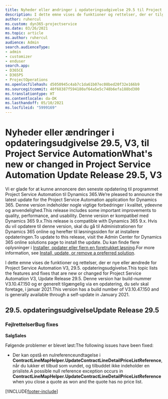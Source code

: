 ```yaml
---
title: Nyheder eller ændringer i opdateringsudgivelse 29.5 til Project Service Automation hotfix V3
description: I dette emne vises de funktioner og rettelser, der er tilgængelige i Project Service Automation, opdateringsudgivelse 29.5 hotfix, V3.
author: ruhercul
ms.custom: dyn365-projectservice
ms.date: 03/26/2021
ms.topic: article
ms.author: ruhercul
audience: Admin
search.audienceType:
- admin
- customizer
- enduser
search.app:
- D365CE
- D365PS
- ProjectOperations
ms.openlocfilehash: d5050945c4ab7c1da61b07ec08bed20f32e166b9
ms.sourcegitcommit: 40f68387f594180af64a5e5c748b6efa188bd300
ms.translationtype: HT
ms.contentlocale: da-DK
ms.lasthandoff: 05/10/2021
ms.locfileid: "5999169"
---
```

# <a name="whats-new-or-changed-in-project-service-automation-update-release-295-v3"></a><span data-ttu-id="0c9dc-103">Nyheder eller ændringer i opdateringsudgivelse 29.5, V3, til Project Service Automation</span><span class="sxs-lookup"><span data-stu-id="0c9dc-103">What's new or changed in Project Service Automation Update Release 29.5, V3</span></span>

<span data-ttu-id="0c9dc-104">Vi er glade for at kunne annoncere den seneste opdatering til programmet Project Service Automation til Dynamics 365.</span><span class="sxs-lookup"><span data-stu-id="0c9dc-104">We’re pleased to announce the latest update for the Project Service Automation application for Dynamics 365.</span></span> <span data-ttu-id="0c9dc-105">Denne version indeholder nogle vigtige forbedringer i kvalitet, ydeevne og anvendelighed.</span><span class="sxs-lookup"><span data-stu-id="0c9dc-105">This release includes some important improvements to quality, performance, and usability.</span></span> <span data-ttu-id="0c9dc-106">Denne version er kompatibel med Dynamics 365 9.x.</span><span class="sxs-lookup"><span data-stu-id="0c9dc-106">This release is compatible with Dynamics 365 9.x.</span></span> <span data-ttu-id="0c9dc-107">Hvis du vil opdatere til denne version, skal du gå til Administrationen for Dynamics 365 online og herefter til løsningssiden for at installere opdateringen.</span><span class="sxs-lookup"><span data-stu-id="0c9dc-107">To update to this release, visit the Admin Center for Dynamics 365 online solutions page to install the update.</span></span> <span data-ttu-id="0c9dc-108">Du kan finde flere oplysninger i [Installer, opdater eller fjern en foretrukket løsning](/power-platform/admin/install-remove-preferred-solution.md).</span><span class="sxs-lookup"><span data-stu-id="0c9dc-108">For more information, see [Install, update, or remove a preferred solution](/power-platform/admin/install-remove-preferred-solution.md).</span></span>

<span data-ttu-id="0c9dc-109">I dette emne vises de funktioner og rettelser, der er nye eller ændrede for Project Service Automation V3, 29.5. opdateringsudgivelse.</span><span class="sxs-lookup"><span data-stu-id="0c9dc-109">This topic lists the features and fixes that are new or changed for Project Service Automation V3, Update Release 29.5.</span></span> <span data-ttu-id="0c9dc-110">Denne version har build-nummer V3.10.47.150 og er generelt tilgængelig via en opdatering, du selv skal foretage, i januar 2021.</span><span class="sxs-lookup"><span data-stu-id="0c9dc-110">This version has a build number of V3.10.47.150 and is generally available through a self-update in January 2021.</span></span>

## <a name="update-release-295"></a><span data-ttu-id="0c9dc-111">29.5. opdateringsudgivelse</span><span class="sxs-lookup"><span data-stu-id="0c9dc-111">Update Release 29.5</span></span>

### <a name="bug-fixes"></a><span data-ttu-id="0c9dc-112">Fejlrettelser</span><span class="sxs-lookup"><span data-stu-id="0c9dc-112">Bug fixes</span></span>


<span data-ttu-id="0c9dc-113">**Salg**</span><span class="sxs-lookup"><span data-stu-id="0c9dc-113">**Sales**</span></span>

<span data-ttu-id="0c9dc-114">Følgende problemer er blevet løst:</span><span class="sxs-lookup"><span data-stu-id="0c9dc-114">The following issues have been fixed:</span></span>

- <span data-ttu-id="0c9dc-115">Der kan opstå en nulreferenceundtagelse i **ContractLineMapHelper.UpdateContractLineDetailPriceListReference**, når du lukker et tilbud som vundet, og tilbuddet ikke indeholder en prisliste.</span><span class="sxs-lookup"><span data-stu-id="0c9dc-115">A possible null reference exception occurs in **ContractLineMapHelper.UpdateContractLineDetailPriceListReference** when you close a quote as won and the quote has no price list.</span></span>


[!INCLUDE[footer-include](../includes/footer-banner.md)]
